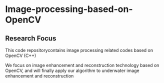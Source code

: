 # Image-processing-based-on-OpenCV

## Research Focus
This code repositorycontains image processing related codes based on OpenCV (C++)

We focus on image enhancement and reconstruction technology based on OpenCV, and will finally apply our algorithm to underwater image enhancement and reconstruction


